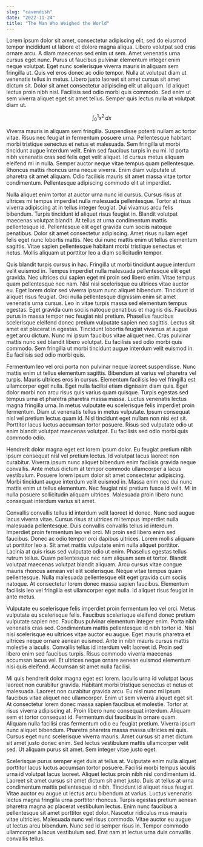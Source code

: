 ```yaml
---
slug: "cavendish"
date: "2022-11-24"
title: "The Man Who Weighed the World"
---
```


Lorem ipsum dolor sit amet, consectetur adipiscing elit, sed do eiusmod tempor incididunt ut labore et dolore magna aliqua. Libero volutpat sed cras ornare arcu. A diam maecenas sed enim ut sem. Amet venenatis urna cursus eget nunc. Purus ut faucibus pulvinar elementum integer enim neque volutpat. Eget nunc scelerisque viverra mauris in aliquam sem fringilla ut. Quis vel eros donec ac odio tempor. Nulla at volutpat diam ut venenatis tellus in metus. Libero justo laoreet sit amet cursus sit amet dictum sit. Dolor sit amet consectetur adipiscing elit ut aliquam. Id aliquet lectus proin nibh nisl. Facilisis sed odio morbi quis commodo. Sed enim ut sem viverra aliquet eget sit amet tellus. Semper quis lectus nulla at volutpat diam ut.

$$\displaystyle \int_0^1 x^2\,dx$$

Viverra mauris in aliquam sem fringilla. Suspendisse potenti nullam ac tortor vitae. Risus nec feugiat in fermentum posuere urna. Pellentesque habitant morbi tristique senectus et netus et malesuada. Sem fringilla ut morbi tincidunt augue interdum velit. Enim sed faucibus turpis in eu mi. Id porta nibh venenatis cras sed felis eget velit aliquet. Id cursus metus aliquam eleifend mi in nulla. Semper auctor neque vitae tempus quam pellentesque. Rhoncus mattis rhoncus urna neque viverra. Enim diam vulputate ut pharetra sit amet aliquam. Odio facilisis mauris sit amet massa vitae tortor condimentum. Pellentesque adipiscing commodo elit at imperdiet.

Nulla aliquet enim tortor at auctor urna nunc id cursus. Cursus risus at ultrices mi tempus imperdiet nulla malesuada pellentesque. Tortor at risus viverra adipiscing at in tellus integer feugiat. Dui vivamus arcu felis bibendum. Turpis tincidunt id aliquet risus feugiat in. Blandit volutpat maecenas volutpat blandit. At tellus at urna condimentum mattis pellentesque id. Pellentesque elit eget gravida cum sociis natoque penatibus. Dolor sit amet consectetur adipiscing. Amet risus nullam eget felis eget nunc lobortis mattis. Nec dui nunc mattis enim ut tellus elementum sagittis. Vitae sapien pellentesque habitant morbi tristique senectus et netus. Mollis aliquam ut porttitor leo a diam sollicitudin tempor.

Quis blandit turpis cursus in hac. Fringilla ut morbi tincidunt augue interdum velit euismod in. Tempus imperdiet nulla malesuada pellentesque elit eget gravida. Nec ultrices dui sapien eget mi proin sed libero enim. Vitae tempus quam pellentesque nec nam. Nisl nisi scelerisque eu ultrices vitae auctor eu. Eget lorem dolor sed viverra ipsum nunc aliquet bibendum. Tincidunt id aliquet risus feugiat. Orci nulla pellentesque dignissim enim sit amet venenatis urna cursus. Leo in vitae turpis massa sed elementum tempus egestas. Eget gravida cum sociis natoque penatibus et magnis dis. Faucibus purus in massa tempor nec feugiat nisl pretium. Phasellus faucibus scelerisque eleifend donec pretium vulputate sapien nec sagittis. Lectus sit amet est placerat in egestas. Tincidunt lobortis feugiat vivamus at augue eget arcu dictum. Nunc mi ipsum faucibus vitae aliquet nec. Cras pulvinar mattis nunc sed blandit libero volutpat. Eu facilisis sed odio morbi quis commodo. Sem fringilla ut morbi tincidunt augue interdum velit euismod in. Eu facilisis sed odio morbi quis.

Fermentum leo vel orci porta non pulvinar neque laoreet suspendisse. Nunc mattis enim ut tellus elementum sagittis. Bibendum at varius vel pharetra vel turpis. Mauris ultrices eros in cursus. Elementum facilisis leo vel fringilla est ullamcorper eget nulla. Eget nulla facilisi etiam dignissim diam quis. Eget dolor morbi non arcu risus quis varius quam quisque. Turpis egestas sed tempus urna et pharetra pharetra massa massa. Luctus venenatis lectus magna fringilla urna. In metus vulputate eu scelerisque felis imperdiet proin fermentum. Diam ut venenatis tellus in metus vulputate. Ipsum consequat nisl vel pretium lectus quam id. Nisl tincidunt eget nullam non nisi est sit. Porttitor lacus luctus accumsan tortor posuere. Risus sed vulputate odio ut enim blandit volutpat maecenas volutpat. Eu facilisis sed odio morbi quis commodo odio.

Hendrerit dolor magna eget est lorem ipsum dolor. Eu feugiat pretium nibh ipsum consequat nisl vel pretium lectus. Id volutpat lacus laoreet non curabitur. Viverra ipsum nunc aliquet bibendum enim facilisis gravida neque convallis. Ante metus dictum at tempor commodo ullamcorper a lacus vestibulum. Posuere lorem ipsum dolor sit amet consectetur adipiscing. Morbi tincidunt augue interdum velit euismod in. Massa enim nec dui nunc mattis enim ut tellus elementum. Nec feugiat nisl pretium fusce id velit. Mi in nulla posuere sollicitudin aliquam ultrices. Malesuada proin libero nunc consequat interdum varius sit amet.

Convallis convallis tellus id interdum velit laoreet id donec. Nunc sed augue lacus viverra vitae. Cursus risus at ultrices mi tempus imperdiet nulla malesuada pellentesque. Duis convallis convallis tellus id interdum. Imperdiet proin fermentum leo vel orci. Mi proin sed libero enim sed faucibus. Donec ac odio tempor orci dapibus ultrices. Lorem mollis aliquam ut porttitor leo a. Sit amet mattis vulputate enim nulla aliquet porttitor. Lacinia at quis risus sed vulputate odio ut enim. Phasellus egestas tellus rutrum tellus. Quam pellentesque nec nam aliquam sem et tortor. Blandit volutpat maecenas volutpat blandit aliquam. Arcu cursus vitae congue mauris rhoncus aenean vel elit scelerisque. Neque vitae tempus quam pellentesque. Nulla malesuada pellentesque elit eget gravida cum sociis natoque. At consectetur lorem donec massa sapien faucibus. Elementum facilisis leo vel fringilla est ullamcorper eget nulla. Id aliquet risus feugiat in ante metus.

Vulputate eu scelerisque felis imperdiet proin fermentum leo vel orci. Metus vulputate eu scelerisque felis. Faucibus scelerisque eleifend donec pretium vulputate sapien nec. Faucibus pulvinar elementum integer enim. Porta nibh venenatis cras sed. Condimentum mattis pellentesque id nibh tortor id. Nisl nisi scelerisque eu ultrices vitae auctor eu augue. Eget mauris pharetra et ultrices neque ornare aenean euismod. Ante in nibh mauris cursus mattis molestie a iaculis. Convallis tellus id interdum velit laoreet id. Proin sed libero enim sed faucibus turpis. Risus commodo viverra maecenas accumsan lacus vel. Et ultrices neque ornare aenean euismod elementum nisi quis eleifend. Accumsan sit amet nulla facilisi.

Mi quis hendrerit dolor magna eget est lorem. Iaculis urna id volutpat lacus laoreet non curabitur gravida. Habitant morbi tristique senectus et netus et malesuada. Laoreet non curabitur gravida arcu. Eu nisl nunc mi ipsum faucibus vitae aliquet nec ullamcorper. Enim ut sem viverra aliquet eget sit. At consectetur lorem donec massa sapien faucibus et molestie. Tortor at risus viverra adipiscing at. Proin libero nunc consequat interdum. Aliquam sem et tortor consequat id. Fermentum dui faucibus in ornare quam. Aliquam nulla facilisi cras fermentum odio eu feugiat pretium. Viverra ipsum nunc aliquet bibendum. Pharetra pharetra massa massa ultricies mi quis. Cursus eget nunc scelerisque viverra mauris. Amet cursus sit amet dictum sit amet justo donec enim. Sed lectus vestibulum mattis ullamcorper velit sed. Ut aliquam purus sit amet. Sem integer vitae justo eget.

Scelerisque purus semper eget duis at tellus at. Vulputate enim nulla aliquet porttitor lacus luctus accumsan tortor posuere. Facilisi morbi tempus iaculis urna id volutpat lacus laoreet. Aliquet lectus proin nibh nisl condimentum id. Laoreet sit amet cursus sit amet dictum sit amet justo. Duis at tellus at urna condimentum mattis pellentesque id nibh. Tincidunt id aliquet risus feugiat. Vitae auctor eu augue ut lectus arcu bibendum at varius. Luctus venenatis lectus magna fringilla urna porttitor rhoncus. Turpis egestas pretium aenean pharetra magna ac placerat vestibulum lectus. Enim nunc faucibus a pellentesque sit amet porttitor eget dolor. Nascetur ridiculus mus mauris vitae ultricies. Malesuada nunc vel risus commodo. Vitae auctor eu augue ut lectus arcu bibendum. Nunc sed id semper risus in. Tempor commodo ullamcorper a lacus vestibulum sed. Erat nam at lectus urna duis convallis convallis tellus.
